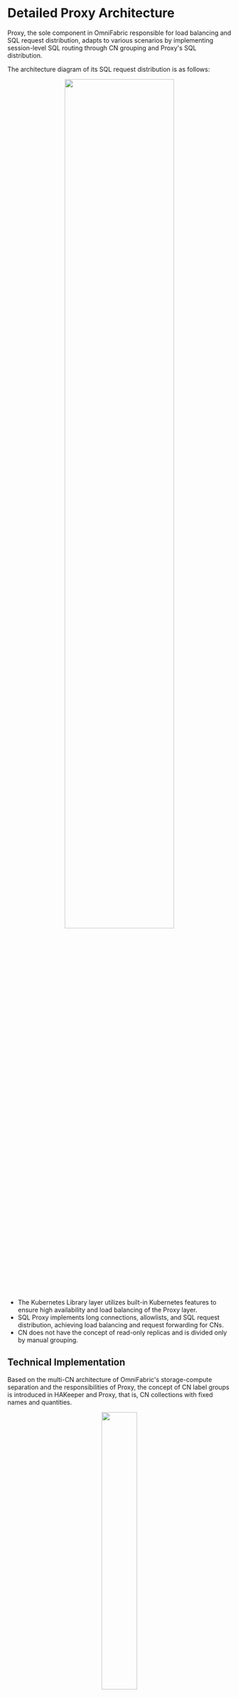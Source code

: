 # Detailed Proxy Architecture

Proxy, the sole component in OmniFabric responsible for load balancing and SQL request distribution, adapts to various scenarios by implementing session-level SQL routing through CN grouping and Proxy's SQL distribution.

The architecture diagram of its SQL request distribution is as follows:

<div align="center">
<img src=https://github.com/OmniFabric/artwork/blob/main/docs/overview/proxy/proxy-arch.png?raw=true width=70% heigth=70%/>
</div>

- The Kubernetes Library layer utilizes built-in Kubernetes features to ensure high availability and load balancing of the Proxy layer.
- SQL Proxy implements long connections, allowlists, and SQL request distribution, achieving load balancing and request forwarding for CNs.
- CN does not have the concept of read-only replicas and is divided only by manual grouping.

## Technical Implementation

Based on the multi-CN architecture of OmniFabric's storage-compute separation and the responsibilities of Proxy, the concept of CN label groups is introduced in HAKeeper and Proxy, that is, CN collections with fixed names and quantities.

<div align="center">
<img src=https://github.com/OmniFabric/artwork/blob/main/docs/overview/proxy/proxy-arch-2.png?raw=true width=40% heigth=40%/>
</div>

As shown in the figure above, the technical implementation process is explained as follows:

1. Create different CN labels through configuration options in the `yaml` file (including configuration, replica count, and tenant).
2. When the OmniFabric cluster starts, OmniFabric will launch the same number of Pods according to the replica count of each CN label, and HAKeeper will uniformly apply the corresponding labels.
3. OmniFabric Operator (i.e., OmniFabric cluster resource manager in Kubernetes) is responsible for dynamically maintaining the CN quantity within the CN label group. After a CN node goes down, it launches the same number of CNs.
4. The Proxy component determines the connection session parameters and forwards a specific session to the corresponding CN group, implementing SQL routing.

   - If a session request does not have a matching CN label, it will search for CNs with empty labels. If found, it will connect to the CN group with blank labels; otherwise, the connection will fail.
   - During expansion, Proxy migrates existing connections based on the session count of existing CN nodes, moving existing sessions to new CN nodes. The session count of the migrated nodes is close to being balanced, achieving load balancing.
   - During contraction, the Proxy migrates existing sessions of CN nodes that are about to go offline to other nodes. The session count of the migrated nodes is close to being balanced, thus achieving load balancing.

5. Proxy is responsible for intra-group load balancing within the same CN label group.

The Proxy analyzes the parameters in the session request to determine whether the request matches the CN label. In implementing SQL routing, session parameters are used to find the CN label group matching the request. Specifically, the Proxy may examine specific fields in the CN label, such as tenant information, replica count, etc., to route the request to the appropriate CN label group. This way, the Proxy can match session requests with CN labels and ensure that requests are routed to the correct CN node.

## Reference

To learn more about implementing load balancing through Proxy, see [Using Proxy for Tenant and Load Independent Resource Management](../../Deploy/mgmt-cn-group-using-proxy.md).
